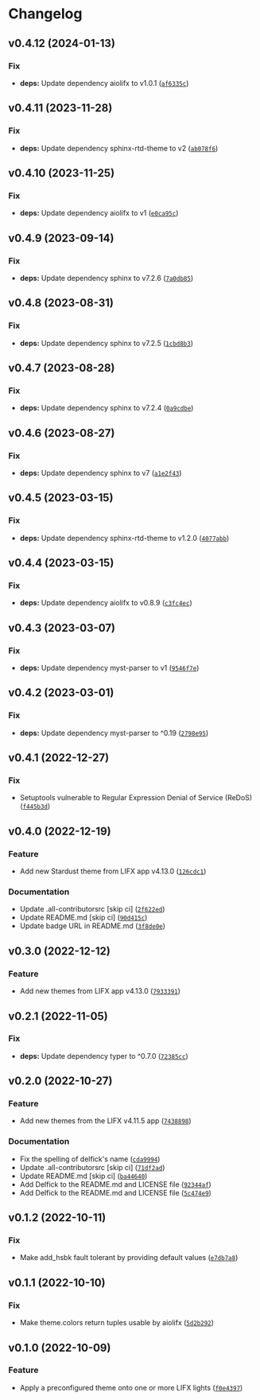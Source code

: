 # Changelog

<!--next-version-placeholder-->

## v0.4.12 (2024-01-13)

### Fix

* **deps:** Update dependency aiolifx to v1.0.1 ([`af6335c`](https://github.com/Djelibeybi/aiolifx-themes/commit/af6335c757d7d6ff4165fe38b6856a8bf372c2a4))

## v0.4.11 (2023-11-28)

### Fix

* **deps:** Update dependency sphinx-rtd-theme to v2 ([`ab078f6`](https://github.com/Djelibeybi/aiolifx-themes/commit/ab078f6f4ae8222ac4340100581bb46977bf1d71))

## v0.4.10 (2023-11-25)

### Fix

* **deps:** Update dependency aiolifx to v1 ([`e0ca95c`](https://github.com/Djelibeybi/aiolifx-themes/commit/e0ca95ca1778d314994f8117db6ee1849aed79ee))

## v0.4.9 (2023-09-14)

### Fix

* **deps:** Update dependency sphinx to v7.2.6 ([`7a0db85`](https://github.com/Djelibeybi/aiolifx-themes/commit/7a0db85d32208bde3e596f04919fdeb5ea2c8268))

## v0.4.8 (2023-08-31)

### Fix

* **deps:** Update dependency sphinx to v7.2.5 ([`1cbd8b3`](https://github.com/Djelibeybi/aiolifx-themes/commit/1cbd8b33c78f206dfcea125610aec3522fdeb789))

## v0.4.7 (2023-08-28)

### Fix

* **deps:** Update dependency sphinx to v7.2.4 ([`0a9cdbe`](https://github.com/Djelibeybi/aiolifx-themes/commit/0a9cdbebdfc0f7f4c8d888201d933c26042480ba))

## v0.4.6 (2023-08-27)

### Fix

* **deps:** Update dependency sphinx to v7 ([`a1e2f43`](https://github.com/Djelibeybi/aiolifx-themes/commit/a1e2f43ecff3adb0cff1eb238ad3c39ff1840e46))

## v0.4.5 (2023-03-15)
### Fix
* **deps:** Update dependency sphinx-rtd-theme to v1.2.0 ([`4077abb`](https://github.com/Djelibeybi/aiolifx-themes/commit/4077abb2288ff6cb619d73620478887668c874ec))

## v0.4.4 (2023-03-15)
### Fix
* **deps:** Update dependency aiolifx to v0.8.9 ([`c3fc4ec`](https://github.com/Djelibeybi/aiolifx-themes/commit/c3fc4ec3671a8f4b8511153487f8a0c776880b27))

## v0.4.3 (2023-03-07)
### Fix
* **deps:** Update dependency myst-parser to v1 ([`9546f7e`](https://github.com/Djelibeybi/aiolifx-themes/commit/9546f7eea92b3a63cd19fb9526f11d836d4d2c84))

## v0.4.2 (2023-03-01)
### Fix
* **deps:** Update dependency myst-parser to ^0.19 ([`2798e95`](https://github.com/Djelibeybi/aiolifx-themes/commit/2798e95ccf3c2f6a79c106a7a1d62948b6378567))

## v0.4.1 (2022-12-27)
### Fix
* Setuptools vulnerable to Regular Expression Denial of Service (ReDoS) ([`f445b3d`](https://github.com/Djelibeybi/aiolifx-themes/commit/f445b3d5bb04980a8b715a47fa7b7999b86bdfe9))

## v0.4.0 (2022-12-19)
### Feature
* Add new Stardust theme from LIFX app v4.13.0 ([`126cdc1`](https://github.com/Djelibeybi/aiolifx-themes/commit/126cdc18c88b73831d65d28267290923cf1101b9))

### Documentation
* Update .all-contributorsrc [skip ci] ([`2f622ed`](https://github.com/Djelibeybi/aiolifx-themes/commit/2f622ed5a1fc357374acf96bcc552f7661c7fcc1))
* Update README.md [skip ci] ([`90d415c`](https://github.com/Djelibeybi/aiolifx-themes/commit/90d415c25de99453c637bb7a0595610768ec0caf))
* Update badge URL in README.md ([`3f8de0e`](https://github.com/Djelibeybi/aiolifx-themes/commit/3f8de0eb1567252a553ed0ea59065402ad7c59f5))

## v0.3.0 (2022-12-12)
### Feature
* Add new themes from LIFX app v4.13.0 ([`7933391`](https://github.com/Djelibeybi/aiolifx-themes/commit/793339158df71ff936c092c5ab2fd360d9b7b2f3))

## v0.2.1 (2022-11-05)
### Fix
* **deps:** Update dependency typer to ^0.7.0 ([`72385cc`](https://github.com/Djelibeybi/aiolifx-themes/commit/72385ccc1be8954f826a06f6ac4298db610d2493))

## v0.2.0 (2022-10-27)
### Feature
* Add new themes from the LIFX v4.11.5 app ([`7438898`](https://github.com/Djelibeybi/aiolifx-themes/commit/74388987c0d2d2a857d0916a3bcc6d7134a837d4))

### Documentation
* Fix the spelling of delfick's name ([`cda9994`](https://github.com/Djelibeybi/aiolifx-themes/commit/cda9994c13a808087c60544015102e39488df364))
* Update .all-contributorsrc [skip ci] ([`71df2ad`](https://github.com/Djelibeybi/aiolifx-themes/commit/71df2ade0f84b4bf7a0216c85a4376c144930864))
* Update README.md [skip ci] ([`ba44640`](https://github.com/Djelibeybi/aiolifx-themes/commit/ba44640a87c5a7787e48f12c9b62291cf2604024))
* Add Delfick to the README.md and LICENSE file ([`92344af`](https://github.com/Djelibeybi/aiolifx-themes/commit/92344afc14368482588ec8ee031e915cde18ebae))
* Add Delfick to the README.md and LICENSE file ([`5c474e9`](https://github.com/Djelibeybi/aiolifx-themes/commit/5c474e9d448225230e8d12e3abd8a099b1b48449))

## v0.1.2 (2022-10-11)
### Fix
* Make add_hsbk fault tolerant by providing default values ([`e7db7a8`](https://github.com/Djelibeybi/aiolifx-themes/commit/e7db7a87e02ff5d2733e7dd9da42cd1cc79daeb3))

## v0.1.1 (2022-10-10)
### Fix
* Make theme.colors return tuples usable by aiolifx ([`5d2b292`](https://github.com/Djelibeybi/aiolifx-themes/commit/5d2b2926da706f2ec364c8f9db82e8259e12d1d6))

## v0.1.0 (2022-10-09)
### Feature
* Apply a preconfigured theme onto one or more LIFX lights ([`f0e4397`](https://github.com/Djelibeybi/aiolifx-themes/commit/f0e4397dd6ea29f001f5518d41691ecc1d9770e0))
